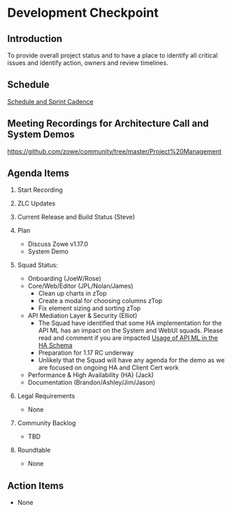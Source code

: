 # Development Checkpoint

Introduction
------------
To provide overall project status and to have a place to identify all critical issues and identify action, owners and review timelines.

Schedule
--------
[Schedule and Sprint Cadence](https://github.com/zowe/community/blob/master/Project%20Management/Schedule/Zowe%20PI%20%26%20Sprint%20Cadence.md)

Meeting Recordings for Architecture Call and System Demos
-----------------
https://github.com/zowe/community/tree/master/Project%20Management

Agenda Items
------------
1. Start Recording
2. ZLC Updates
3. Current Release and Build Status (Steve)
4. Plan
     - Discuss Zowe v1.17.0
     - System Demo
5. Squad Status:
    - Onboarding (JoeW/Rose)
    - Core/Web/Editor (JPL/Nolan/James)
      - Clean up charts in zTop
      - Create a modal for choosing columns zTop
      - Fix element sizing and sorting zTop
    - API Mediation Layer & Security (Elliot)  
      - The Squad have identified that some HA implementation for the API ML has an impact on the System and WebUI squads. Please read and comment if you are impacted [Usage of API ML in the HA Schema](https://openmainframeproject.slack.com/archives/CC5UUL005/p1604414135040600)
      - Preparation for 1.17 RC underway
      - Unlikely that the Squad will have any agenda for the demo as we are focused on ongoing HA and Client Cert work 
    - Performance & High Availability (HA) (Jack)
    - Documentation (Brandon/Ashley/Jim/Jason)

6. Legal Requirements
    - None

7. Community Backlog
    - TBD
8. Roundtable
    - None

Action Items
------------
- None
